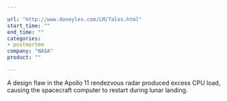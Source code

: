 ```yaml
---

url: "http://www.doneyles.com/LM/Tales.html"
start_time: ""
end_time: ""
categories:
- postmortem
company: "NASA"
product: ""

---
```


A design flaw in the Apollo 11 rendezvous radar produced excess CPU load, causing the spacecraft computer to restart during lunar landing.
